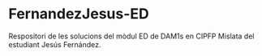 # FernandezJesus-ED
Respositori de les solucions del mòdul ED de DAM1s en CIPFP Mislata del estudiant Jesús Fernández.